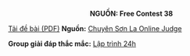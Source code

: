 **<center>NGUỒN: Free Contest 38</center>**

[Tải đề bài (PDF)](/statements/2222/TRANSLATE.pdf)
**Nguồn:** [Chuyên Sơn La Online Judge](http://csloj.ddns.net/)

**Group giải đáp thắc mắc:** [Lập trình 24h](https://www.facebook.com/groups/1386904321519984)
